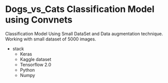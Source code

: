 # Dogs_vs_Cats Classification Model using Convnets
Classification Model Using Small DataSet and Data augmentation technique.
Working with small dataset of 5000 images.
- stack
  + Keras
  + Kaggle dataset
  + Tensorflow 2.0
  + Python
  + Numpy
